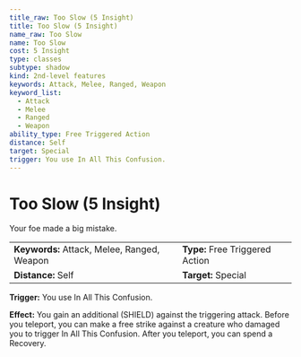 ```yaml
---
title_raw: Too Slow (5 Insight)
title: Too Slow (5 Insight)
name_raw: Too Slow
name: Too Slow
cost: 5 Insight
type: classes
subtype: shadow
kind: 2nd-level features
keywords: Attack, Melee, Ranged, Weapon
keyword_list:
  - Attack
  - Melee
  - Ranged
  - Weapon
ability_type: Free Triggered Action
distance: Self
target: Special
trigger: You use In All This Confusion.
---
```


# Too Slow (5 Insight)

Your foe made a big mistake.

|                                             |                                 |
| :------------------------------------------ | :------------------------------ |
| **Keywords:** Attack, Melee, Ranged, Weapon | **Type:** Free Triggered Action |
| **Distance:** Self                          | **Target:** Special             |

**Trigger:** You use In All This Confusion.

**Effect:** You gain an additional (SHIELD) against the triggering attack. Before you teleport, you can make a free strike against a creature who damaged you to trigger In All This Confusion. After you teleport, you can spend a Recovery.
